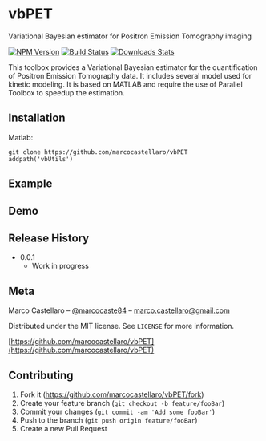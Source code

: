 # vbPET
Variational Bayesian estimator for Positron Emission Tomography imaging

[![NPM Version][npm-image]][npm-url]
[![Build Status][travis-image]][travis-url]
[![Downloads Stats][npm-downloads]][npm-url]

This toolbox provides a Variational Bayesian estimator for the quantification of Positron Emission Tomography data. It includes several model used for kinetic modeling. It is based on MATLAB and require the use of Parallel Toolbox to speedup the estimation.

## Installation

Matlab:

```
git clone https://github.com/marcocastellaro/vbPET
addpath('vbUtils')
```

## Example

## Demo

## Release History

* 0.0.1
    * Work in progress

## Meta

Marco Castellaro – [@marcocaste84](https://twitter.com/marcocaste84) – marco.castellaro@gmail.com

Distributed under the MIT license. See ``LICENSE`` for more information.

[https://github.com/marcocastellaro/vbPET](https://github.com/marcocastellaro/vbPET)

## Contributing

1. Fork it (<https://github.com/marcocastellaro/vbPET/fork>)
2. Create your feature branch (`git checkout -b feature/fooBar`)
3. Commit your changes (`git commit -am 'Add some fooBar'`)
4. Push to the branch (`git push origin feature/fooBar`)
5. Create a new Pull Request

<!-- Markdown link & img dfn's -->
[npm-image]: https://img.shields.io/npm/v/datadog-metrics.svg?style=flat-square
[npm-url]: https://npmjs.org/package/vbPET
[npm-downloads]: https://img.shields.io/npm/dm/datadog-metrics.svg?style=flat-square
[travis-image]: https://img.shields.io/travis/marcocastellaro/node-datadog-metrics/master.svg?style=flat-square
[travis-url]: https://travis-ci.org/marcocastellaro/vbPET
[wiki]: https://github.com/marcocastellaro/vbPET/wiki
